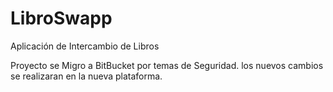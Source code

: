 # LibroSwapp
Aplicación de Intercambio de Libros

Proyecto se Migro a BitBucket por temas de Seguridad. los nuevos cambios se realizaran en la nueva plataforma.
